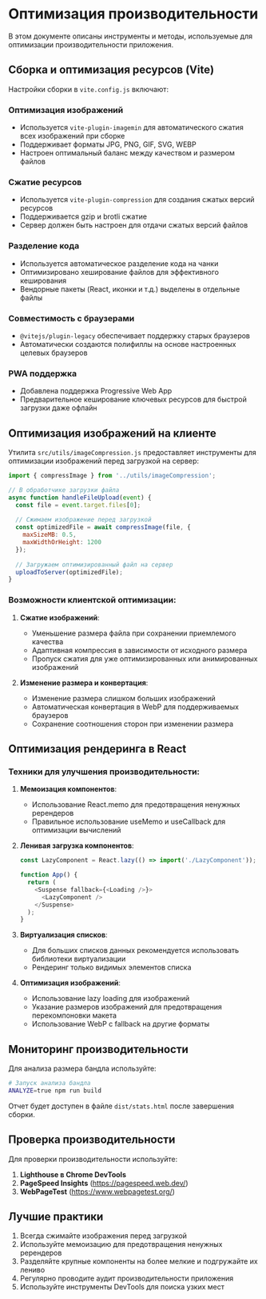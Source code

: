 # Оптимизация производительности

В этом документе описаны инструменты и методы, используемые для оптимизации производительности приложения.

## Сборка и оптимизация ресурсов (Vite)

Настройки сборки в `vite.config.js` включают:

### Оптимизация изображений
- Используется `vite-plugin-imagemin` для автоматического сжатия всех изображений при сборке
- Поддерживает форматы JPG, PNG, GIF, SVG, WEBP
- Настроен оптимальный баланс между качеством и размером файлов

### Сжатие ресурсов
- Используется `vite-plugin-compression` для создания сжатых версий ресурсов
- Поддерживается gzip и brotli сжатие
- Сервер должен быть настроен для отдачи сжатых версий файлов

### Разделение кода
- Используется автоматическое разделение кода на чанки 
- Оптимизировано хеширование файлов для эффективного кеширования
- Вендорные пакеты (React, иконки и т.д.) выделены в отдельные файлы

### Совместимость с браузерами
- `@vitejs/plugin-legacy` обеспечивает поддержку старых браузеров
- Автоматически создаются полифиллы на основе настроенных целевых браузеров

### PWA поддержка
- Добавлена поддержка Progressive Web App
- Предварительное кеширование ключевых ресурсов для быстрой загрузки даже офлайн

## Оптимизация изображений на клиенте

Утилита `src/utils/imageCompression.js` предоставляет инструменты для оптимизации изображений перед загрузкой на сервер:

```javascript
import { compressImage } from '../utils/imageCompression';

// В обработчике загрузки файла
async function handleFileUpload(event) {
  const file = event.target.files[0];
  
  // Сжимаем изображение перед загрузкой
  const optimizedFile = await compressImage(file, {
    maxSizeMB: 0.5,
    maxWidthOrHeight: 1200
  });
  
  // Загружаем оптимизированный файл на сервер
  uploadToServer(optimizedFile);
}
```

### Возможности клиентской оптимизации:

1. **Сжатие изображений**:
   - Уменьшение размера файла при сохранении приемлемого качества
   - Адаптивная компрессия в зависимости от исходного размера
   - Пропуск сжатия для уже оптимизированных или анимированных изображений

2. **Изменение размера и конвертация**:
   - Изменение размера слишком больших изображений
   - Автоматическая конвертация в WebP для поддерживаемых браузеров
   - Сохранение соотношения сторон при изменении размера

## Оптимизация рендеринга в React

### Техники для улучшения производительности:

1. **Мемоизация компонентов**:
   - Использование React.memo для предотвращения ненужных ререндеров
   - Правильное использование useMemo и useCallback для оптимизации вычислений

2. **Ленивая загрузка компонентов**:
   ```javascript
   const LazyComponent = React.lazy(() => import('./LazyComponent'));
   
   function App() {
     return (
       <Suspense fallback={<Loading />}>
         <LazyComponent />
       </Suspense>
     );
   }
   ```

3. **Виртуализация списков**:
   - Для больших списков данных рекомендуется использовать библиотеки виртуализации
   - Рендеринг только видимых элементов списка

4. **Оптимизация изображений**:
   - Использование lazy loading для изображений
   - Указание размеров изображений для предотвращения перекомпоновки макета
   - Использование WebP с fallback на другие форматы

## Мониторинг производительности

Для анализа размера бандла используйте:

```bash
# Запуск анализа бандла
ANALYZE=true npm run build
```

Отчет будет доступен в файле `dist/stats.html` после завершения сборки.

## Проверка производительности

Для проверки производительности используйте:

1. **Lighthouse в Chrome DevTools**
2. **PageSpeed Insights** (https://pagespeed.web.dev/)
3. **WebPageTest** (https://www.webpagetest.org/)

## Лучшие практики

1. Всегда сжимайте изображения перед загрузкой
2. Используйте мемоизацию для предотвращения ненужных ререндеров
3. Разделяйте крупные компоненты на более мелкие и подгружайте их лениво
4. Регулярно проводите аудит производительности приложения
5. Используйте инструменты DevTools для поиска узких мест 